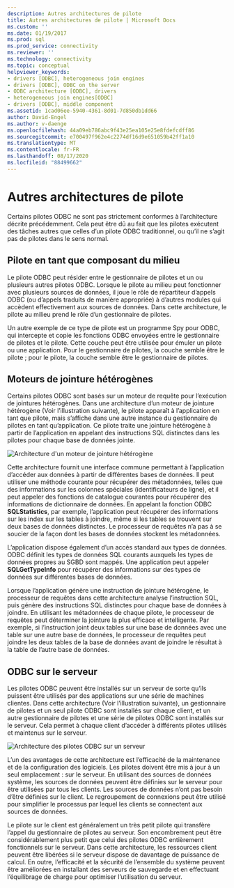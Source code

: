 ```yaml
---
description: Autres architectures de pilote
title: Autres architectures de pilote | Microsoft Docs
ms.custom: ''
ms.date: 01/19/2017
ms.prod: sql
ms.prod_service: connectivity
ms.reviewer: ''
ms.technology: connectivity
ms.topic: conceptual
helpviewer_keywords:
- drivers [ODBC], heterogeneous join engines
- drivers [ODBC], ODBC on the server
- ODBC architecture [ODBC], drivers
- heterogeneous join engines[ODBC]
- drivers [ODBC], middle component
ms.assetid: 1cad06ee-5940-4361-8d01-7d850db1dd66
author: David-Engel
ms.author: v-daenge
ms.openlocfilehash: 44a09eb786abc9f43e25ea105e25e8fdefcdff86
ms.sourcegitcommit: e700497f962e4c2274df16d9e651059b42ff1a10
ms.translationtype: MT
ms.contentlocale: fr-FR
ms.lasthandoff: 08/17/2020
ms.locfileid: "88499662"
---
```

# <a name="other-driver-architectures"></a>Autres architectures de pilote
Certains pilotes ODBC ne sont pas strictement conformes à l’architecture décrite précédemment. Cela peut être dû au fait que les pilotes exécutent des tâches autres que celles d’un pilote ODBC traditionnel, ou qu’il ne s’agit pas de pilotes dans le sens normal.  
  
## <a name="driver-as-a-middle-component"></a>Pilote en tant que composant du milieu  
 Le pilote ODBC peut résider entre le gestionnaire de pilotes et un ou plusieurs autres pilotes ODBC. Lorsque le pilote au milieu peut fonctionner avec plusieurs sources de données, il joue le rôle de répartiteur d’appels ODBC (ou d’appels traduits de manière appropriée) à d’autres modules qui accèdent effectivement aux sources de données. Dans cette architecture, le pilote au milieu prend le rôle d’un gestionnaire de pilotes.  
  
 Un autre exemple de ce type de pilote est un programme Spy pour ODBC, qui intercepte et copie les fonctions ODBC envoyées entre le gestionnaire de pilotes et le pilote. Cette couche peut être utilisée pour émuler un pilote ou une application. Pour le gestionnaire de pilotes, la couche semble être le pilote ; pour le pilote, la couche semble être le gestionnaire de pilotes.  
  
## <a name="heterogeneous-join-engines"></a>Moteurs de jointure hétérogènes  
 Certains pilotes ODBC sont basés sur un moteur de requête pour l’exécution de jointures hétérogènes. Dans une architecture d’un moteur de jointure hétérogène (Voir l’illustration suivante), le pilote apparaît à l’application en tant que pilote, mais s’affiche dans une autre instance du gestionnaire de pilotes en tant qu’application. Ce pilote traite une jointure hétérogène à partir de l’application en appelant des instructions SQL distinctes dans les pilotes pour chaque base de données jointe.  
  
 ![Architecture d'un moteur de jointure hétérogène](../../odbc/reference/media/fig3-4.gif "fig3-4")  
  
 Cette architecture fournit une interface commune permettant à l’application d’accéder aux données à partir de différentes bases de données. Il peut utiliser une méthode courante pour récupérer des métadonnées, telles que des informations sur les colonnes spéciales (identificateurs de ligne), et il peut appeler des fonctions de catalogue courantes pour récupérer des informations de dictionnaire de données. En appelant la fonction ODBC **SQLStatistics**, par exemple, l’application peut récupérer des informations sur les index sur les tables à joindre, même si les tables se trouvent sur deux bases de données distinctes. Le processeur de requêtes n’a pas à se soucier de la façon dont les bases de données stockent les métadonnées.  
  
 L’application dispose également d’un accès standard aux types de données. ODBC définit les types de données SQL courants auxquels les types de données propres au SGBD sont mappés. Une application peut appeler **SQLGetTypeInfo** pour récupérer des informations sur des types de données sur différentes bases de données.  
  
 Lorsque l’application génère une instruction de jointure hétérogène, le processeur de requêtes dans cette architecture analyse l’instruction SQL, puis génère des instructions SQL distinctes pour chaque base de données à joindre. En utilisant les métadonnées de chaque pilote, le processeur de requêtes peut déterminer la jointure la plus efficace et intelligente. Par exemple, si l’instruction joint deux tables sur une base de données avec une table sur une autre base de données, le processeur de requêtes peut joindre les deux tables de la base de données avant de joindre le résultat à la table de l’autre base de données.  
  
## <a name="odbc-on-the-server"></a>ODBC sur le serveur  
 Les pilotes ODBC peuvent être installés sur un serveur de sorte qu’ils puissent être utilisés par des applications sur une série de machines clientes. Dans cette architecture (Voir l’illustration suivante), un gestionnaire de pilotes et un seul pilote ODBC sont installés sur chaque client, et un autre gestionnaire de pilotes et une série de pilotes ODBC sont installés sur le serveur. Cela permet à chaque client d’accéder à différents pilotes utilisés et maintenus sur le serveur.  
  
 ![Architecture des pilotes ODBC sur un serveur](../../odbc/reference/media/fig3-5.gif "FIG3-5")  
  
 L’un des avantages de cette architecture est l’efficacité de la maintenance et de la configuration des logiciels. Les pilotes doivent être mis à jour à un seul emplacement : sur le serveur. En utilisant des sources de données système, les sources de données peuvent être définies sur le serveur pour être utilisées par tous les clients. Les sources de données n’ont pas besoin d’être définies sur le client. Le regroupement de connexions peut être utilisé pour simplifier le processus par lequel les clients se connectent aux sources de données.  
  
 Le pilote sur le client est généralement un très petit pilote qui transfère l’appel du gestionnaire de pilotes au serveur. Son encombrement peut être considérablement plus petit que celui des pilotes ODBC entièrement fonctionnels sur le serveur. Dans cette architecture, les ressources client peuvent être libérées si le serveur dispose de davantage de puissance de calcul. En outre, l’efficacité et la sécurité de l’ensemble du système peuvent être améliorées en installant des serveurs de sauvegarde et en effectuant l’équilibrage de charge pour optimiser l’utilisation du serveur.
